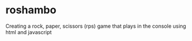 # roshambo
Creating a rock, paper, scissors (rps) game that plays in the console using html and javascript